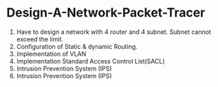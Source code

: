 # Design-A-Network-Packet-Tracer
1. Have to design a network with 4 router and 4 subnet. Subnet cannot exceed the limit.
2. Configuration of Static & dynamic Routing. 
3. Implementation of VLAN 
4. Implementation Standard Access Control List(SACL)
5. Intrusion Prevention System (IPS)
6. Intrusion Prevention System (IPS)
